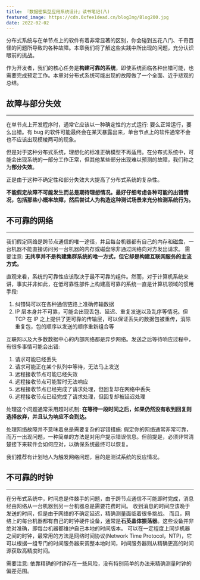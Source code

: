 ```yaml
---
title: 『数据密集型应用系统设计』读书笔记(八)
featured_image: https://cdn.0xfee1dead.cn/blogImg/Blog200.jpg
date: 2022-02-02
---
```


分布式系统与在单节点上的软件有着非常显著的区别，你会碰到五花八门、千奇百怪的问题所导致的各种故障。本章我们将了解这些实践中所出现的问题，充分认识眼前的挑战。

作为开发者，我们的核心任务是**构建可靠的系统**，即使系统面临各种出错可能，也需要完成预定工作。本章对分布式系统可能出现的故障做了一个全面、近乎悲观的总结。

## 故障与部分失效
***  
在单节点上开发程序时，通常它应该以一种确定性的方式运行: 要么正常运行，要么出错。有 bug 的软件可能最终会在某天暴露出来，单台节点上的软件通常不会也不应该出现模棱两可的现象。

但是对于这种分布式系统，理想化的标准正确模型不再适用。在分布式系统中，可能会出现系统的一部分工作正常，但其他某些部分出现难以预测的故障，我们称之为**部分失效**。

正是由于这种不确定性和部分失效大大提高了分布式系统的复杂性。

**不能假定故障不可能发生而总是期待理想情况。最好仔细考虑各种可能的出错情况，包括那些小概率故障，然后尝试人为构造这种测试场景来充分检测系统行为。**

## 不可靠的网络
***  
我们假定网络是跨节点通信的唯一途径，并且每台机器都有自己的内存和磁盘，一台机器不能直接访问另一台机器的内存或磁盘除非通过网络向对方发出请求。
需要注意: **无共享并不是构建集群系统的唯一方式，但它却是构建互联网服务的主流方式。**

直观来看，系统的可靠性应该取决于最不可靠的组件。然而，对于计算机系统来讲，事实并非如此，在低可靠性部件上构建高可靠的系统一直是计算机领域的惯用手段: 
1. 纠错码可以在各种通信链路上准确传输数据
2. IP 层本身并不可靠，可能会出现丢包、延迟、重复发送以及乱序等情况。但 TCP 在 IP 之上提供了更可靠的传输层，可以保证丢失的数据包被重传，消除重复包，包的顺序以发送的顺序重新组合等

互联网以及大多数数据中心的内部网络都是异步网络。发送之后等待响应过程中，有很多事情可能会出错: 
1. 请求可能已经丢失
2. 请求可能正在某个队列中等待，无法马上发送
3. 远程接收节点可能已经失效
4. 远程接收节点可能暂时无法响应
5. 远程接收节点已经完成了请求处理，但回复却在网络中丢失
6. 远程接收节点已经完成了请求处理，但回复却被延迟处理

处理这个问题通常采用超时机制: **在等待一段时间之后，如果仍然没有收到回复则选择放弃，并且认为响应不会到达。**

处理网络故障并不意味着总是需要复杂的容错措施: 假定你的网络通常非常可靠，而万一出现问题，一种简单的方法是对用户提示错误信息。但前提是，必须非常清楚接下来软件会如何应对，以确保系统最终可以恢复。

我们推荐有计划地人为触发网络问题，目的是测试系统的反应情况。

## 不可靠的时钟
***  
在分布式系统中，时间总是件棘手的问题，由于跨节点通信不可能即时完成，消息经由网络从一台机器到另一台机器总是需要花费时间。 收到消息的时间应该晚于发送的时间，但是由于网络的不确定延迟，精确测量面临着很多挑战。
而且，网络上的每台机器都有自己的时钟硬件设备，通常是**石英晶体振荡器**。这些设备并非绝对准确，即每台机器都维护自己本地的时间版本。
可以在一定程度上同步机器之间的时钟，最常用的方法是网络时间协议(Network Time Protocol，NTP)，它可以根据一组专门的时间服务器来调整本地时间，时间服务器则从精确更高的时间源获取高精度时间。

需要注意: 依靠精确的时钟存在一些风险，没有特别简单的办法来精确测量时钟的偏差范围。